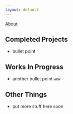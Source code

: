 ```yaml
---
layout: default
---
```


[About](./about.html)

## Completed Projects
- bullet point

## Works In Progress
- another bullet point `wow`

## Other Things
- put more stuff here soon